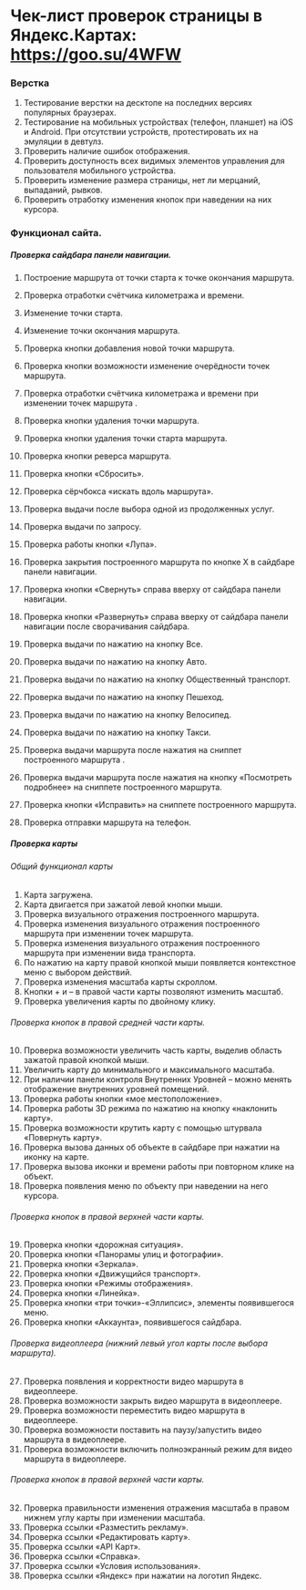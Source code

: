 # Чек-лист проверок страницы в Яндекс.Картах: https://goo.su/4WFW

### Верстка
1. Тестирование верстки на десктопе на последних версиях популярных браузерах.
2. Тестирование на мобильных устройствах (телефон, планшет) на iOS и Android. При отсутствии устройств, протестировать их на эмуляции в девтулз.
3. Проверить наличие ошибок отображения.
4. Проверить доступность всех видимых элементов управления для пользователя мобильного устройства.
5. Проверить изменение размера страницы, нет ли мерцаний, выпаданий, рывков. 
6. Проверить отработку изменения кнопок при наведении на них курсора. 


### Функционал сайта.
##### Проверка сайдбара панели навигации.
1. Построение маршрута от точки старта к точке окончания маршрута.
2. Проверка отработки счётчика километража и времени.
3. Изменение точки старта.
4. Изменение точки окончания маршрута.
5. Проверка кнопки добавления новой точки маршрута.
6. Проверка кнопки возможности изменение очерёдности точек маршрута.
7. Проверка отработки счётчика километража и времени при изменении точек маршрута .
8. Проверка кнопки удаления точки маршрута.
9. Проверка кнопки удаления точки старта маршрута.
10. Проверка кнопки реверса маршрута.
11. Проверка кнопки «Сбросить».

12. Проверка сёрчбокса «искать вдоль маршрута».
13. Проверка выдачи после выбора одной из продолженных услуг.
14. Проверка выдачи по запросу.
15. Проверка работы кнопки «Лупа».
16. Проверка закрытия построенного маршрута по кнопке X в сайдбаре панели навигации.
17. Проверка кнопки «Свернуть» справа вверху от сайдбара панели навигации.
18. Проверка кнопки «Развернуть» справа вверху от сайдбара панели навигации после сворачивания сайдбара.

19. Проверка выдачи по нажатию на кнопку Все.
20. Проверка выдачи по нажатию на кнопку Авто.
21. Проверка выдачи по нажатию на кнопку Общественный транспорт.
22. Проверка выдачи по нажатию на кнопку Пешеход.
23. Проверка выдачи по нажатию на кнопку Велосипед.
24. Проверка выдачи по нажатию на кнопку Такси.

25. Проверка выдачи маршрута после нажатия на сниппет построенного маршрута .
26. Проверка выдачи маршрута после нажатия на кнопку «Посмотреть подробнее» на сниппете построенного маршрута.
27. Проверка кнопки «Исправить» на сниппете построенного маршрута.

28. Проверка отправки маршрута на телефон.


##### Проверка карты
###### Общий функционал карты
1. Карта загружена.
2. Карта двигается при зажатой левой кнопки мыши.
3. Проверка визуального отражения построенного маршрута.
4. Проверка изменения визуального отражения построенного маршрута при изменении точек маршрута.
5. Проверка изменения визуального отражения построенного маршрута при изменении вида транспорта.
6. По нажатию на карту правой кнопкой мыши появляется контекстное меню с выбором действий.
7. Проверка изменения масштаба карты скроллом.
8. Кнопки + и – в правой части карты позволяют изменить масштаб.
9. Проверка увеличения карты по двойному клику.

###### Проверка кнопок в правой средней части карты.
10. Проверка возможности увеличить часть карты, выделив область зажатой правой кнопкой мыши.
11. Увеличить карту до минимального и максимального масштаба.
12. При наличии панели контроля Внутренних Уровней – можно менять отображение внутренних уровней помещений.
13. Проверка работы кнопки «мое местоположение».
14. Проверка работы 3D режима по нажатию на кнопку «наклонить карту».
15. Проверка возможности крутить карту с помощью штурвала «Повернуть карту».
16. Проверка вызова данных об объекте в сайдбаре при нажатии на иконку на карте.
17. Проверка вызова иконки и времени работы при повторном клике на объект.
18. Проверка появления меню по объекту при наведении на него курсора.

###### Проверка кнопок в правой верхней части карты.
19. Проверка кнопки «дорожная ситуация».
20. Проверка кнопки «Панорамы улиц и фотографии».
21. Проверка кнопки «Зеркала».
22. Проверка кнопки «Движущийся транспорт».
23. Проверка кнопки «Режимы отображения».
24. Проверка кнопки «Линейка».
25. Проверка кнопки «три точки»-«Эллипсис», элементы появившегося меню.
26. Проверка кнопки «Аккаунта», появившегося сайдбара.

###### Проверка видеоплеера (нижний левый угол карты после выбора маршрута).
27. Проверка появления и корректности видео маршрута в видеоплеере.
28. Проверка возможности закрыть видео маршрута в видеоплеере.
29. Проверка возможности переместить видео маршрута в видеоплеере.
30. Проверка возможности поставить на паузу/запустить видео маршрута в видеоплеере.
31. Проверка возможности включить полноэкранный режим для видео маршрута в видеоплеере.

###### Проверка кнопок в правой верхней части карты.
32. Проверка правильности изменения отражения масштаба в правом нижнем углу карты при изменении масштаба.
33. Проверка ссылки «Разместить рекламу».
34. Проверка ссылки «Редактировать карту».
35. Проверка ссылки «API Карт».
36. Проверка ссылки «Справка».
37. Проверка ссылки «Условия использования».
38. Проверка ссылки «Яндекс» при нажатии на логотип Яндекс.
